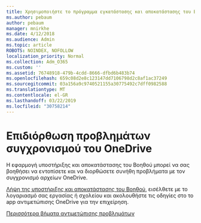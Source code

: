 ```yaml
---
title: Χρησιμοποιήστε το πρόγραμμα εγκατάστασης και αποκατάστασης του Βοηθού αντιμετώπισης OneDrive για επιχειρήσεις
ms.author: pebaum
author: pebaum
manager: mnirkhe
ms.date: 4/12/2018
ms.audience: Admin
ms.topic: article
ROBOTS: NOINDEX, NOFOLLOW
localization_priority: Normal
ms.collection: Adm_O365
ms.custom: ''
ms.assetid: 76748918-479b-4cdd-8666-dfbd6b483b74
ms.openlocfilehash: 659c08d2e8c123147dd7106798d2c8af1ac37249
ms.sourcegitcommit: 03a156a9c9740521155a30775492c7dff0982588
ms.translationtype: MT
ms.contentlocale: el-GR
ms.lasthandoff: 03/22/2019
ms.locfileid: "30758214"
---
```

# <a name="fix-onedrive-sync-problems"></a>Επιδιόρθωση προβλημάτων συγχρονισμού του OneDrive

Η εφαρμογή υποστήριξης και αποκατάστασης του Βοηθού μπορεί να σας βοηθήσει να εντοπίσετε και να διορθώσετε συνήθη προβλήματα με τον συγχρονισμό αρχείων OneDrive. 
  
[Λήψη της υποστήριξης και αποκατάστασης του Βοηθού](https://aka.ms/sara), εισέλθετε με το λογαριασμό σας εργασίας ή σχολείου και ακολουθήστε τις οδηγίες στο το app αντιμετώπισης OneDrive για την επιχείρηση. 
  
[Περισσότερα βήματα αντιμετώπισης προβλημάτων](https://go.microsoft.com/fwlink/?linkid=872097)
  

